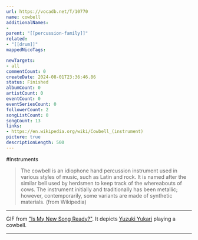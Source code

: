 ```yaml
---
url: https://vocadb.net/T/10770
name: cowbell
additionalNames: 
- 
parent: "[[percussion-family]]"
related:
- "[[drum]]"
mappedNicoTags:

newTargets:
- all
commentCount: 0
createDate: 2024-08-01T23:36:46.86
status: Finished
albumCount: 0
artistCount: 0
eventCount: 0
eventSeriesCount: 0
followerCount: 2
songListCount: 0
songCount: 13
links: 
- https://en.wikipedia.org/wiki/Cowbell_(instrument)
picture: true
descriptionLength: 500
---
```


#Instruments

>The cowbell is an idiophone hand percussion instrument used in various styles of music, such as Latin and rock. It is named after the similar bell used by herdsmen to keep track of the whereabouts of cows. The instrument initially and traditionally has been metallic; however, contemporarily, some variants are made of synthetic materials. (from Wikipedia)

---
GIF from ["Is My New Song Ready?"](https://vocadb.net/S/155798). It depicts [Yuzuki Yukari](https://vocadb.net/Ar/623) playing a cowbell.

---

